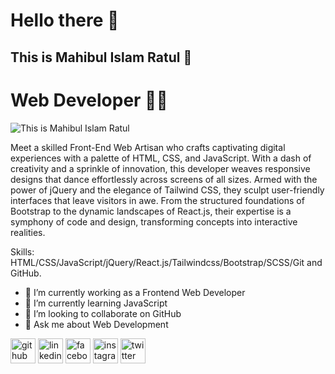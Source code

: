 # Hello there 👋

## This is Mahibul Islam Ratul 🥰
# Web Developer 👨‍💻

![This is Mahibul Islam Ratul](https://www.linkpicture.com/q/git-hub-banner.png)

Meet a skilled Front-End Web Artisan who crafts captivating digital experiences with a palette of HTML, CSS, and JavaScript. With a dash of creativity and a sprinkle of innovation, this developer weaves responsive designs that dance effortlessly across screens of all sizes. Armed with the power of jQuery and the elegance of Tailwind CSS, they sculpt user-friendly interfaces that leave visitors in awe. From the structured foundations of Bootstrap to the dynamic landscapes of React.js, their expertise is a symphony of code and design, transforming concepts into interactive realities.

Skills: HTML/CSS/JavaScript/jQuery/React.js/Tailwindcss/Bootstrap/SCSS/Git and GitHub.

- 🔭 I’m currently working as a Frontend Web Developer 
- 🌱 I’m currently learning JavaScript
- 👯 I’m looking to collaborate on GitHub 
- 💬 Ask me about Web Development

[<img src='https://cdn.jsdelivr.net/npm/simple-icons@3.0.1/icons/github.svg' alt='github' height='40'>](https://github.com/https://github.com/webdevratul)  [<img src='https://cdn.jsdelivr.net/npm/simple-icons@3.0.1/icons/linkedin.svg' alt='linkedin' height='40'>](https://www.linkedin.com/in/https://www.linkedin.com/in/mahibul-islam-ratul-493b9a259//)  [<img src='https://cdn.jsdelivr.net/npm/simple-icons@3.0.1/icons/facebook.svg' alt='facebook' height='40'>](https://www.facebook.com/https://www.facebook.com/)  [<img src='https://cdn.jsdelivr.net/npm/simple-icons@3.0.1/icons/instagram.svg' alt='instagram' height='40'>](https://www.instagram.com/https://www.instagram.com/mahibul_islam_ratul//)  [<img src='https://cdn.jsdelivr.net/npm/simple-icons@3.0.1/icons/twitter.svg' alt='twitter' height='40'>](https://twitter.com/https://twitter.com/MahibulRatul)  


 





